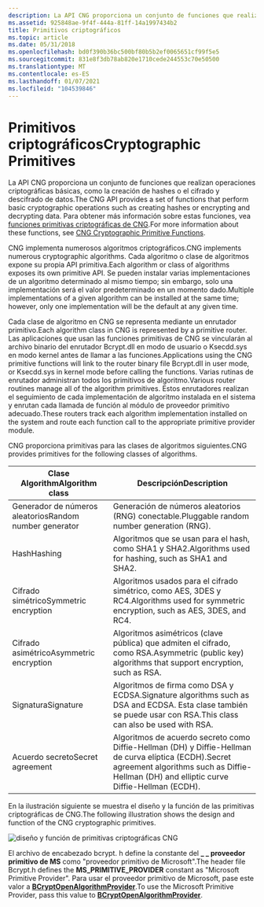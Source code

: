 ```yaml
---
description: La API CNG proporciona un conjunto de funciones que realizan operaciones criptográficas básicas, como la creación de hashes o el cifrado y descifrado de datos. Para obtener más información sobre estas funciones, vea funciones primitivas criptográficas de CNG.
ms.assetid: 925848ae-9f4f-444a-81ff-14a1997434b2
title: Primitivos criptográficos
ms.topic: article
ms.date: 05/31/2018
ms.openlocfilehash: bd0f390b36bc500bf80b5b2ef0065651cf99f5e5
ms.sourcegitcommit: 831e8f3db78ab820e1710cede244553c70e50500
ms.translationtype: MT
ms.contentlocale: es-ES
ms.lasthandoff: 01/07/2021
ms.locfileid: "104539846"
---
```

# <a name="cryptographic-primitives"></a><span data-ttu-id="722de-104">Primitivos criptográficos</span><span class="sxs-lookup"><span data-stu-id="722de-104">Cryptographic Primitives</span></span>

<span data-ttu-id="722de-105">La API CNG proporciona un conjunto de funciones que realizan operaciones criptográficas básicas, como la creación de hashes o el cifrado y descifrado de datos.</span><span class="sxs-lookup"><span data-stu-id="722de-105">The CNG API provides a set of functions that perform basic cryptographic operations such as creating hashes or encrypting and decrypting data.</span></span> <span data-ttu-id="722de-106">Para obtener más información sobre estas funciones, vea [funciones primitivas criptográficas de CNG](cng-cryptographic-primitive-functions.md).</span><span class="sxs-lookup"><span data-stu-id="722de-106">For more information about these functions, see [CNG Cryptographic Primitive Functions](cng-cryptographic-primitive-functions.md).</span></span>

<span data-ttu-id="722de-107">CNG implementa numerosos algoritmos criptográficos.</span><span class="sxs-lookup"><span data-stu-id="722de-107">CNG implements numerous cryptographic algorithms.</span></span> <span data-ttu-id="722de-108">Cada algoritmo o clase de algoritmos expone su propia API primitiva.</span><span class="sxs-lookup"><span data-stu-id="722de-108">Each algorithm or class of algorithms exposes its own primitive API.</span></span> <span data-ttu-id="722de-109">Se pueden instalar varias implementaciones de un algoritmo determinado al mismo tiempo; sin embargo, solo una implementación será el valor predeterminado en un momento dado.</span><span class="sxs-lookup"><span data-stu-id="722de-109">Multiple implementations of a given algorithm can be installed at the same time; however, only one implementation will be the default at any given time.</span></span>

<span data-ttu-id="722de-110">Cada clase de algoritmo en CNG se representa mediante un enrutador primitivo.</span><span class="sxs-lookup"><span data-stu-id="722de-110">Each algorithm class in CNG is represented by a primitive router.</span></span> <span data-ttu-id="722de-111">Las aplicaciones que usan las funciones primitivas de CNG se vincularán al archivo binario del enrutador Bcrypt.dll en modo de usuario o Ksecdd.sys en modo kernel antes de llamar a las funciones.</span><span class="sxs-lookup"><span data-stu-id="722de-111">Applications using the CNG primitive functions will link to the router binary file Bcrypt.dll in user mode, or Ksecdd.sys in kernel mode before calling the functions.</span></span> <span data-ttu-id="722de-112">Varias rutinas de enrutador administran todos los primitivos de algoritmo.</span><span class="sxs-lookup"><span data-stu-id="722de-112">Various router routines manage all of the algorithm primitives.</span></span> <span data-ttu-id="722de-113">Estos enrutadores realizan el seguimiento de cada implementación de algoritmo instalada en el sistema y enrutan cada llamada de función al módulo de proveedor primitivo adecuado.</span><span class="sxs-lookup"><span data-stu-id="722de-113">These routers track each algorithm implementation installed on the system and route each function call to the appropriate primitive provider module.</span></span>

<span data-ttu-id="722de-114">CNG proporciona primitivas para las clases de algoritmos siguientes.</span><span class="sxs-lookup"><span data-stu-id="722de-114">CNG provides primitives for the following classes of algorithms.</span></span>



| <span data-ttu-id="722de-115">Clase Algorithm</span><span class="sxs-lookup"><span data-stu-id="722de-115">Algorithm class</span></span>                                                                                                                                                  | <span data-ttu-id="722de-116">Descripción</span><span class="sxs-lookup"><span data-stu-id="722de-116">Description</span></span>                                                                                                  |
|------------------------------------------------------------------------------------------------------------------------------------------------------------------|--------------------------------------------------------------------------------------------------------------|
| <span data-ttu-id="722de-117"><span id="Random_number_generator"></span><span id="random_number_generator"></span><span id="RANDOM_NUMBER_GENERATOR"></span>Generador de números aleatorios</span><span class="sxs-lookup"><span data-stu-id="722de-117"><span id="Random_number_generator"></span><span id="random_number_generator"></span><span id="RANDOM_NUMBER_GENERATOR"></span>Random number generator</span></span><br/> | <span data-ttu-id="722de-118">Generación de números aleatorios (RNG) conectable.</span><span class="sxs-lookup"><span data-stu-id="722de-118">Pluggable random number generation (RNG).</span></span><br/>                                                         |
| <span data-ttu-id="722de-119"><span id="Hashing"></span><span id="hashing"></span><span id="HASHING"></span>Hash</span><span class="sxs-lookup"><span data-stu-id="722de-119"><span id="Hashing"></span><span id="hashing"></span><span id="HASHING"></span>Hashing</span></span><br/>                                                                 | <span data-ttu-id="722de-120">Algoritmos que se usan para el hash, como SHA1 y SHA2.</span><span class="sxs-lookup"><span data-stu-id="722de-120">Algorithms used for hashing, such as SHA1 and SHA2.</span></span><br/>                                               |
| <span data-ttu-id="722de-121"><span id="Symmetric_encryption"></span><span id="symmetric_encryption"></span><span id="SYMMETRIC_ENCRYPTION"></span>Cifrado simétrico</span><span class="sxs-lookup"><span data-stu-id="722de-121"><span id="Symmetric_encryption"></span><span id="symmetric_encryption"></span><span id="SYMMETRIC_ENCRYPTION"></span>Symmetric encryption</span></span><br/>             | <span data-ttu-id="722de-122">Algoritmos usados para el cifrado simétrico, como AES, 3DES y RC4.</span><span class="sxs-lookup"><span data-stu-id="722de-122">Algorithms used for symmetric encryption, such as AES, 3DES, and RC4.</span></span><br/>                             |
| <span data-ttu-id="722de-123"><span id="Asymmetric_encryption"></span><span id="asymmetric_encryption"></span><span id="ASYMMETRIC_ENCRYPTION"></span>Cifrado asimétrico</span><span class="sxs-lookup"><span data-stu-id="722de-123"><span id="Asymmetric_encryption"></span><span id="asymmetric_encryption"></span><span id="ASYMMETRIC_ENCRYPTION"></span>Asymmetric encryption</span></span><br/>         | <span data-ttu-id="722de-124">Algoritmos asimétricos (clave pública) que admiten el cifrado, como RSA.</span><span class="sxs-lookup"><span data-stu-id="722de-124">Asymmetric (public key) algorithms that support encryption, such as RSA.</span></span><br/>                          |
| <span data-ttu-id="722de-125"><span id="Signature"></span><span id="signature"></span><span id="SIGNATURE"></span>Signatura</span><span class="sxs-lookup"><span data-stu-id="722de-125"><span id="Signature"></span><span id="signature"></span><span id="SIGNATURE"></span>Signature</span></span><br/>                                                         | <span data-ttu-id="722de-126">Algoritmos de firma como DSA y ECDSA.</span><span class="sxs-lookup"><span data-stu-id="722de-126">Signature algorithms such as DSA and ECDSA.</span></span> <span data-ttu-id="722de-127">Esta clase también se puede usar con RSA.</span><span class="sxs-lookup"><span data-stu-id="722de-127">This class can also be used with RSA.</span></span><br/>                 |
| <span data-ttu-id="722de-128"><span id="Secret_agreement"></span><span id="secret_agreement"></span><span id="SECRET_AGREEMENT"></span>Acuerdo secreto</span><span class="sxs-lookup"><span data-stu-id="722de-128"><span id="Secret_agreement"></span><span id="secret_agreement"></span><span id="SECRET_AGREEMENT"></span>Secret agreement</span></span><br/>                             | <span data-ttu-id="722de-129">Algoritmos de acuerdo secreto como Diffie-Hellman (DH) y Diffie-Hellman de curva elíptica (ECDH).</span><span class="sxs-lookup"><span data-stu-id="722de-129">Secret agreement algorithms such as Diffie-Hellman (DH) and elliptic curve Diffie-Hellman (ECDH).</span></span><br/> |



 

<span data-ttu-id="722de-130">En la ilustración siguiente se muestra el diseño y la función de las primitivas criptográficas de CNG.</span><span class="sxs-lookup"><span data-stu-id="722de-130">The following illustration shows the design and function of the CNG cryptographic primitives.</span></span>

![diseño y función de primitivas criptográficas CNG](images/ssdk-cng1c.png)

<span data-ttu-id="722de-132">El archivo de encabezado bcrypt. h define la constante del **\_ \_ proveedor primitivo de MS** como "proveedor primitivo de Microsoft".</span><span class="sxs-lookup"><span data-stu-id="722de-132">The header file Bcrypt.h defines the **MS\_PRIMITIVE\_PROVIDER** constant as "Microsoft Primitive Provider".</span></span> <span data-ttu-id="722de-133">Para usar el proveedor primitivo de Microsoft, pase este valor a [**BCryptOpenAlgorithmProvider**](/windows/desktop/api/Bcrypt/nf-bcrypt-bcryptopenalgorithmprovider).</span><span class="sxs-lookup"><span data-stu-id="722de-133">To use the Microsoft Primitive Provider, pass this value to [**BCryptOpenAlgorithmProvider**](/windows/desktop/api/Bcrypt/nf-bcrypt-bcryptopenalgorithmprovider).</span></span>

 

 




